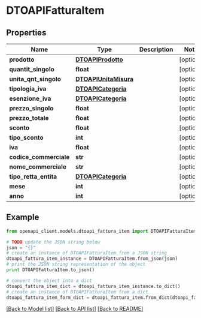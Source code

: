 # DTOAPIFatturaItem


## Properties

Name | Type | Description | Notes
------------ | ------------- | ------------- | -------------
**prodotto** | [**DTOAPIProdotto**](DTOAPIProdotto.md) |  | [optional] 
**quantit_singolo** | **float** |  | [optional] 
**unita_qnt_singolo** | [**DTOAPIUnitaMisura**](DTOAPIUnitaMisura.md) |  | [optional] 
**tipologia_iva** | [**DTOAPICategoria**](DTOAPICategoria.md) |  | [optional] 
**esenzione_iva** | [**DTOAPICategoria**](DTOAPICategoria.md) |  | [optional] 
**prezzo_singolo** | **float** |  | [optional] 
**prezzo_totale** | **float** |  | [optional] 
**sconto** | **float** |  | [optional] 
**tipo_sconto** | **int** |  | [optional] 
**iva** | **float** |  | [optional] 
**codice_commerciale** | **str** |  | [optional] 
**nome_commerciale** | **str** |  | [optional] 
**tipo_retta_entita** | [**DTOAPICategoria**](DTOAPICategoria.md) |  | [optional] 
**mese** | **int** |  | [optional] 
**anno** | **int** |  | [optional] 

## Example

```python
from openapi_client.models.dtoapi_fattura_item import DTOAPIFatturaItem

# TODO update the JSON string below
json = "{}"
# create an instance of DTOAPIFatturaItem from a JSON string
dtoapi_fattura_item_instance = DTOAPIFatturaItem.from_json(json)
# print the JSON string representation of the object
print DTOAPIFatturaItem.to_json()

# convert the object into a dict
dtoapi_fattura_item_dict = dtoapi_fattura_item_instance.to_dict()
# create an instance of DTOAPIFatturaItem from a dict
dtoapi_fattura_item_form_dict = dtoapi_fattura_item.from_dict(dtoapi_fattura_item_dict)
```
[[Back to Model list]](../README.md#documentation-for-models) [[Back to API list]](../README.md#documentation-for-api-endpoints) [[Back to README]](../README.md)


